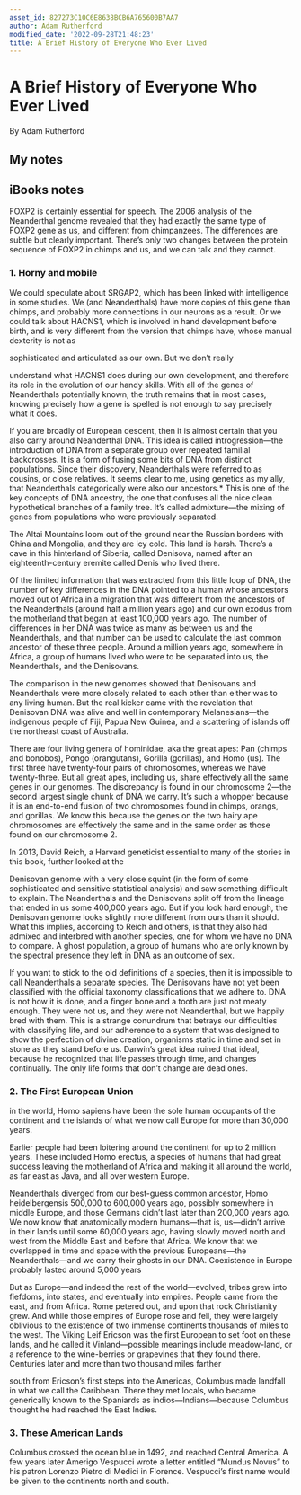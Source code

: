 ```yaml
---
asset_id: 827273C10C6E8638BCB6A765600B7AA7
author: Adam Rutherford
modified_date: '2022-09-28T21:48:23'
title: A Brief History of Everyone Who Ever Lived
---
```


# A Brief History of Everyone Who Ever Lived

By Adam Rutherford

## My notes <a name="my_notes_dont_delete"></a>



## iBooks notes <a name="ibooks_notes_dont_delete"></a>


FOXP2 is certainly essential for speech. The 2006 analysis of the Neanderthal genome revealed that they had exactly the same type of FOXP2 gene as us, and different from chimpanzees. The differences are subtle but clearly important. There’s only two changes between the protein sequence of FOXP2 in chimps and us, and we can talk and they cannot.

### 1. Horny and mobile

We could speculate about SRGAP2, which has been linked with intelligence in some studies. We (and Neanderthals) have more copies of this gene than chimps, and probably more connections in our neurons as a result. Or we could talk about HACNS1, which is involved in hand development before birth, and is very different from the version that chimps have, whose manual dexterity is not as

sophisticated and articulated as our own. But we don’t really

understand what HACNS1 does during our own development, and therefore its role in the evolution of our handy skills. With all of the genes of Neanderthals potentially known, the truth remains that in most cases, knowing precisely how a gene is spelled is not enough to say precisely what it does.

If you are broadly of European descent, then it is almost certain that you also carry around Neanderthal DNA. This idea is called introgression—the introduction of DNA from a separate group over repeated familial backcrosses. It is a form of fusing some bits of DNA from distinct populations. Since their discovery, Neanderthals were referred to as cousins, or close relatives. It seems clear to me, using genetics as my ally, that Neanderthals categorically were also our ancestors.* This is one of the key concepts of DNA ancestry, the one that confuses all the nice clean hypothetical branches of a family tree. It’s called admixture—the mixing of genes from populations who were previously separated.

The Altai Mountains loom out of the ground near the Russian borders with China and Mongolia, and they are icy cold. This land is harsh. There’s a cave in this hinterland of Siberia, called Denisova, named after an eighteenth-century eremite called Denis who lived there.

Of the limited information that was extracted from this little loop of DNA, the number of key differences in the DNA pointed to a human whose ancestors moved out of Africa in a migration that was different from the ancestors of the Neanderthals (around half a million years ago) and our own exodus from the motherland that began at least 100,000 years ago. The number of differences in her DNA was twice as many as between us and the Neanderthals, and that number can be used to calculate the last common ancestor of these three people. Around a million years ago, somewhere in Africa, a group of humans lived who were to be separated into us, the Neanderthals, and the Denisovans.

The comparison in the new genomes showed that Denisovans and Neanderthals were more closely related to each other than either was to any living human. But the real kicker came with the revelation that Denisovan DNA was alive and well in contemporary Melanesians—the indigenous people of Fiji, Papua New Guinea, and a scattering of islands off the northeast coast of Australia.

There are four living genera of hominidae, aka the great apes: Pan (chimps and bonobos), Pongo (orangutans), Gorilla (gorillas), and Homo (us). The first three have twenty-four pairs of chromosomes, whereas we have twenty-three. But all great apes, including us, share effectively all the same genes in our genomes. The discrepancy is found in our chromosome 2—the second largest single chunk of DNA we carry. It’s such a whopper because it is an end-to-end fusion of two chromosomes found in chimps, orangs, and gorillas. We know this because the genes on the two hairy ape chromosomes are effectively the same and in the same order as those found on our chromosome 2.

In 2013, David Reich, a Harvard geneticist essential to many of the stories in this book, further looked at the

Denisovan genome with a very close squint (in the form of some sophisticated and sensitive statistical analysis) and saw something difficult to explain. The Neanderthals and the Denisovans split off from the lineage that ended in us some 400,000 years ago. But if you look hard enough, the Denisovan genome looks slightly more different from ours than it should. What this implies, according to Reich and others, is that they also had admixed and interbred with another species, one for whom we have no DNA to compare. A ghost population, a group of humans who are only known by the spectral presence they left in DNA as an outcome of sex.

If you want to stick to the old definitions of a species, then it is impossible to call Neanderthals a separate species. The Denisovans have not yet been classified with the official taxonomy classifications that we adhere to. DNA is not how it is done, and a finger bone and a tooth are just not meaty enough. They were not us, and they were not Neanderthal, but we happily bred with them. This is a strange conundrum that betrays our difficulties with classifying life, and our adherence to a system that was designed to show the perfection of divine creation, organisms static in time and set in stone as they stand before us. Darwin’s great idea ruined that ideal, because he recognized that life passes through time, and changes continually. The only life forms that don’t change are dead ones.

### 2. The First European Union

in the world, Homo sapiens have been the sole human occupants of the continent and the islands of what we now call Europe for more than 30,000 years.

  Earlier people had been loitering around the continent for up to 2 million years. These included Homo erectus, a species of humans that had great success leaving the motherland of Africa and making it all around the world, as far east as Java, and all over western Europe.

Neanderthals diverged from our best-guess common ancestor, Homo heidelbergensis 500,000 to 600,000 years ago, possibly somewhere in middle Europe, and those Germans didn’t last later than 200,000 years ago. We now know that anatomically modern humans—that is, us—didn’t arrive in their lands until some 60,000 years ago, having slowly moved north and west from the Middle East and before that Africa. We know that we overlapped in time and space with the previous Europeans—the Neanderthals—and we carry their ghosts in our DNA. Coexistence in Europe probably lasted around 5,000 years

But as Europe—and indeed the rest of the world—evolved, tribes grew into fiefdoms, into states, and eventually into empires. People came from the east, and from Africa. Rome petered out, and upon that rock Christianity grew. And while those empires of Europe rose and fell, they were largely oblivious to the existence of two immense continents thousands of miles to the west. The Viking Leif Ericson was the first European to set foot on these lands, and he called it Vinland—possible meanings include meadow-land, or a reference to the wine-berries or grapevines that they found there. Centuries later and more than two thousand miles farther

south from Ericson’s first steps into the Americas, Columbus made landfall in what we call the Caribbean. There they met locals, who became generically known to the Spaniards as indios—Indians—because Columbus thought he had reached the East Indies.

### 3. These American Lands

Columbus crossed the ocean blue in 1492, and reached Central America. A few years later Amerigo Vespucci wrote a letter entitled “Mundus Novus” to his patron Lorenzo Pietro di Medici in Florence. Vespucci’s first name would be given to the continents north and south.